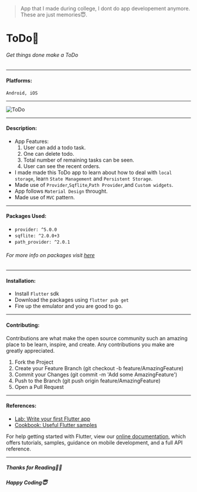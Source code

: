 > App that I made during college, I dont do app developement anymore. These are just memories😇.

# ToDo📝
###### Get things done make a ToDo

------------



#### Platforms:  
`Android, iOS`

------------
![ToDo](https://user-images.githubusercontent.com/55269410/115598700-51a09680-a2f8-11eb-904f-b977c65491d0.png)

------------
#### Description: 
- App Features:
	1. User can add a todo task.
	2. One can delete todo.
	3. Total number of remaining tasks can be seen.
	4. User can see the recent orders.
- I made made this ToDo app to learn about how to deal with `local storage`,
learn `State Management` and `Persistent Storage`. 
- Made use of `Provider`,`Sqflite`,`Path Provider`,and `Custom widgets`.
- App follows `Material Design` throught.
- Made use of `MVC` pattern.

------------

#### Packages Used:
- `provider: ^5.0.0`
- `sqflite: ^2.0.0+3`
- `path_provider: ^2.0.1`
###### For more info on packages visit [here](http://pub.dev "here")
------------

#### Installation:
- Install `Flutter` sdk
- Download the packages using `flutter pub get`
- Fire up the emulator and you are good to go.

------------
#### Contributing:
Contributions are what make the open source community such an amazing place to be learn, inspire, and create. Any contributions you make are greatly appreciated.
1. Fork the Project
2. Create your Feature Branch (git checkout -b feature/AmazingFeature)
3. Commit your Changes (git commit -m 'Add some AmazingFeature')
4. Push to the Branch (git push origin feature/AmazingFeature)
5. Open a Pull Request

------------
#### References:

- [Lab: Write your first Flutter app](https://flutter.dev/docs/get-started/codelab)
- [Cookbook: Useful Flutter samples](https://flutter.dev/docs/cookbook)

For help getting started with Flutter, view our
[online documentation](https://flutter.dev/docs), which offers tutorials,
samples, guidance on mobile development, and a full API reference.

------------


##### Thanks for Reading🙏🏻
##### Happy Coding😇



   


